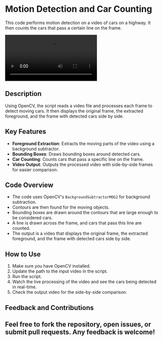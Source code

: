 
# Motion Detection and Car Counting

This code performs motion detection on a video of cars on a highway. It then counts the cars that pass a certain line on the frame.

![Motion Detection Preview](Output_video.mp4)

## Description

Using OpenCV, the script reads a video file and processes each frame to detect moving cars. It then displays the original frame, the extracted foreground, and the frame with detected cars side by side.

## Key Features

- **Foreground Extraction**: Extracts the moving parts of the video using a background subtractor.
- **Bounding Boxes**: Draws bounding boxes around detected cars.
- **Car Counting**: Counts cars that pass a specific line on the frame.
- **Video Output**: Outputs the processed video with side-by-side frames for easier comparison.

## Code Overview

- The code uses OpenCV's `BackgroundSubtractorMOG2` for background subtraction.
- Contours are then found for the moving objects.
- Bounding boxes are drawn around the contours that are large enough to be considered cars.
- A line is drawn across the frame, and cars that pass this line are counted.
- The output is a video that displays the original frame, the extracted foreground, and the frame with detected cars side by side.

## How to Use

1. Make sure you have OpenCV installed.
2. Update the path to the input video in the script.
3. Run the script.
4. Watch the live processing of the video and see the cars being detected in real-time.
5. Check the output video for the side-by-side comparison.

## Feedback and Contributions

Feel free to fork the repository, open issues, or submit pull requests. Any feedback is welcome!
---

